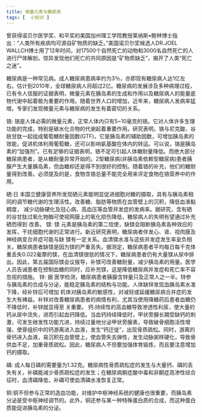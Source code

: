 ```yaml
---
title: 微量元素与糖尿病
tags: [  小知识 ]
---
```


<p>
曾获得诺贝尔医学奖、和平奖的美国加州理工学院教授莱纳斯•鲍林博士指出：“人类所有疾病均可源自矿物质的缺乏。”美国诺贝尔奖候选人DR.JOEL WALLCH博士用了12年时间，对17500个自然死亡的动物和3000名自然死亡的人进行尸体解剖，惊异发现他们死亡的共同原因是“矿物质缺乏”，揭开了人类“死亡之迷”。
</p>

<p>
糖尿病是一种常见病。成人糖尿病患病率约为3％，亦即现有糖尿病人达1亿左右。估计到2010年，全球糖尿病人将超过2亿。糖尿病的发展涉及多种病理过程，已有令人信服的证据表明，微量元素在胰岛素的生成和作用以及糖尿病人的能量底物代谢中起着极为重要的作用。随着世界人口的增加，近年来，糖尿病人发病率猛增。专家们发现微量元素与糖尿病的发生有着密切的关系。
</p>

<p>
铬: 铬是人体必需的微量元素，正常人体内只有5~10毫克的铬。它对人体许多生理功能的完成，特别是碳水化合物的代谢起着重要作用。研究表明，铬与尼克酸、谷胱甘肽一起组成葡萄糖耐量因数(GTF)，它是胰岛素的辅助因数，可增加胰岛素的效能，促进机体利用葡萄糖，还可以影响氨基酸在体内的转运。可以说，铬是胰岛素的“加强剂”。已有足够的证据表明，铬不足可引起人体糖耐量降低。而绝大部分糖尿病患者，是从糖耐量异常开始的。2型糖尿病(非胰岛素依赖型糖尿病)患者胰腺产生大量胰岛素，但血糖却还是得不到很好的控制。随着铬的补充，他们的糖耐量得到改善。必须提及的是，食物含铬总量不能完全用来评定食物在铬营养中的作用。　　
</p>

<p>
硒:日 本国立健康营养所发现硒元素能明显促进细胞对糖的摄取，具有与胰岛素相同的调节糖代谢的生理活性。改善糖、脂肪等物质在血管壁上的沉积，降低血液黏稠度， 减少动脉硬化及冠心病、高血压等血管并发症的发病率。据研究，含有硒的谷甘肽过氧化物酶可使视网膜上的氧化损伤降低，糖尿病人的失明有望通过补充硒而得到 改善。
镁: 镁 元素是胰岛素的第二信使，缺镁会阻断胰岛素各种效应的发挥，干扰细胞代谢的正常进行。新近研究表明，糖尿病者伴发心、肾、视肉膜及神经病变合并症可能与缺 镁有一定关系。血清镁水准与这些并发症发生率呈负相关。糖尿病患者缺镁是因为镁的严重丢失。据测定，糖尿病患者平均每日每千克体重丢失0.022毫摩的镁，在血清镁很低的情况下，糖尿病患者仍有大量镁从尿中排出。因此，第五届国际镁会议报导，补镁可改善糖耐量，减少胰岛素的用量。医学人员告诫患者在控制血糖的同时，应补充镁，这是降低糖尿病并发症和死亡率不容忽视的措施。
锌: 据 医学检测，糖尿病患者胰腺含锌量只及正常人之一半。锌参与胰岛素的合成与分泌，能稳定胰岛素的结构与功能。人体缺锌发现血胰岛素水准下降，经补锌后可增加 机体对胰岛素的敏感性，对减轻或延缓糖尿病合并症的发生大有裨益。补锌对改善糖尿病患者的病情有利，尤其当使用降糖药后患者血糖仍不降低时，补锌就显得至 关重要。
钙:持续性的高血糖导致渗透性利尿，使大量的钙从尿中流失，进而引起血钙降低。当血钙持续降低时，甲状旁腺长期受缺钙的刺激，可发生继发性功能亢进，持续过量地分泌甲状旁腺素，导致破骨细胞活性增强，使骨组织中的钙游离进入血液，发生“钙迁徙”，出现骨质疏松。同时，游离的骨钙进入血液，易沉积在血管壁上，使血管失去弹性，发生动脉粥样硬化，导致骨供血不足，加重骨质疏松。因此，糖尿病人不但要加强体育锻炼，而且要注意增加钙的摄取。
</p>

<p>
磷: 成人每日磷的需要量为1.32克。糖尿病性骨质疏松症的发生与大量钙、磷的丢失有关，补磷能减少骨质疏松症的发生；在糖尿病酮症酸中毒和非酮症高渗性综合征时，血清磷降低，补磷可使血清磷水准恢复正常。
</p>

<p>
铜:铜不但参与正常的造血功能，对维护中枢神经系统的健康也很重要，而胰岛素分泌是受中枢神经调节的。此外，铜还参与某一种特殊蛋白质的合成，而这种蛋白质能促进胰岛素的分泌。
</p>
